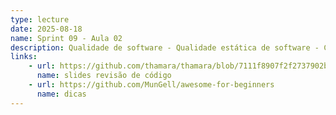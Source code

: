 ```yaml
---
type: lecture
date: 2025-08-18
name: Sprint 09 - Aula 02
description: Qualidade de software - Qualidade estática de software - Clean Code/SOLID - Code climate, LINT - Revisão de Codigo/Code Review
links:
    - url: https://github.com/thamara/thamara/blob/7111f8907f2f2737902be4e60d7dc7f56e5d1bcc/presentations/2020-11-19%20Shes%20Tech%20-%20Code%20Review/Revisão%20de%20Código.pdf
      name: slides revisão de código
    - url: https://github.com/MunGell/awesome-for-beginners
      name: dicas
---
```

